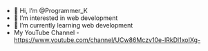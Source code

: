 - 👋 Hi, I’m @Programmer_K
- 👀 I’m interested in web development
- 🌱 I’m currently learning web development
- My YouTube Channel -https://www.youtube.com/channel/UCw86Mczv10e-lRkDl1xoIXg-

<!---
KaungHtetCS/KaungHtetCS is a ✨ special ✨ repository because its `README.md` (this file) appears on your GitHub profile.
You can click the Preview link to take a look at your changes.
--->
